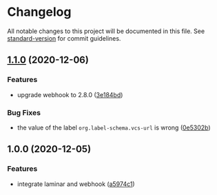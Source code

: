 # Changelog

All notable changes to this project will be documented in this file. See [standard-version](https://github.com/conventional-changelog/standard-version) for commit guidelines.

## [1.1.0](https://github.com/tmorin/homecx/compare/v1.0.0...v1.1.0) (2020-12-06)


### Features

* upgrade webhook to 2.8.0 ([3e184bd](https://github.com/tmorin/homecx/commit/3e184bd6341538c088870d5e88f85dcdb619150e))


### Bug Fixes

* the value of the label `org.label-schema.vcs-url` is wrong ([0e5302b](https://github.com/tmorin/homecx/commit/0e5302b982e55a6c5384e80dfb8c880e3ce556fc))

## 1.0.0 (2020-12-05)


### Features

* integrate laminar and webhook ([a5974c1](https://github.com/tmorin/homecx/commit/a5974c1d14a3aec27e29084f33e5179b3a173a71))
